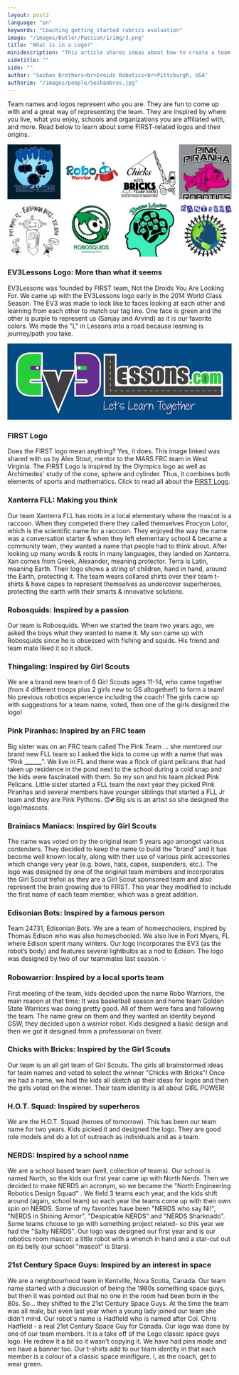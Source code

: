 ```yaml
---
layout: post2
language: "en"
keywords: "Coaching getting_started rubrics evaluation"
image: "/images/Butler/Passion/1/img/3.png"
title: "What is in a Logo?"
minidescription: "This article shares ideas about how to create a team logo"
sidetitle: ""
side: ""
author: "Seshan Brothers<br>Droids Robotics<br>Pittsburgh, USA"
authorim: "/images/people/Seshanbros.jpg"
---
```


Team names and logos represent who you are.  They are fun to come up with and a great way of representing the team. They are inspired by where you live, what you enjoy, schools and organizations you are affiliated with, and more.  Read below to learn about some FIRST-related logos and their origins.

![](/images/coachcorner/TeamLogo.png)

### EV3Lessons Logo: More than what it seems

EV3Lessons was founded by FIRST team, Not the Droids You Are Looking For. We came up with the EV3Lessons logo early in the 2014 World Class Season.  The EV3 was made to look like to faces looking at each other and learning from each other to match our tag line. One face is green and the other is purple to represent us (Sanjay and Arvind) as it is our favorite colors. We made the "L" in Lessons into a road because learning is journey/path you take.

![](/images/coachcorner/ev3lessonslogo.jpg)

### FIRST Logo

Does the FIRST logo mean anything? Yes, it does. This image linked was shared with us by Alex Stout, mentor to the MARS FRC team in West Virginia.  The FIRST Logo is inspired by the Olympics logo as well as Archimedes' study of the cone, sphere and cylinder. Thus, it combines both elements of sports and mathematics.  Click to read all about the <a href="/images/coachcorner/FIRSTLogo.jpg">FIRST Logo</a>.

### Xanterra FLL: Making you think

Our team Xanterra FLL has roots in a local elementary where the mascot is a raccoon. When they competed there they called themselves Procyon Lotor, which is the scientific name for a raccoon. They enjoyed the way the name was a conversation starter & when they left elementary school & became a community team, they wanted a name that people had to think about. After looking up many words & roots in many languages, they landed on Xanterra. Xan comes from Greek, Alexander, meaning protector. Terra is Latin, meaning Earth. Their logo shows a string of children, hand in hand, around the Earth, protecting it. The team wears collared shirts over their team t-shirts & have capes to represent themselves as undercover superheroes, protecting the earth with their smarts & innovative solutions.

### Robosquids: Inspired by a passion

Our team is Robosquids. When we started the team two years ago, we asked the boys what they wanted to name it. My son came up with Robosquids since he is obsessed with fishing and squids. His friend and team mate liked it so it stuck.

### Thingaling: Inspired by Girl Scouts

We are a brand new team of 6 Girl Scouts ages 11-14, who came together (from 4 different troops plus 2 girls new to GS altogether!) to form a team! No previous robotics experience including the coach! The girls came up with suggestions for a team name, voted, then one of the girls designed the logo!

### Pink Piranhas: Inspired by an FRC team

Big sister was on an FRC team called The Pink Team ... she mentored our brand new FLL team so I asked the kids to come up with a name that was “Pink ______”. We live in FL and there was a flock of giant pelicans that had taken up residence in the pond next to the school during a cold snap and the kids were fascinated with them. So my son and his team picked Pink Pelicans. Little sister started a FLL team the next year they picked Pink Piranhas and several members have younger siblings that started a FLL Jr team and they are Pink Pythons. 😊💕 Big sis is an artist so she designed the logo/mascots.

### Brainiacs Maniacs: Inspired by Girl Scouts

The name was voted on by the original team 5 years ago amongst various contenders. They decided to keep the name to build the "brand" and it has become well known locally, along with their use of various pink accessories which change very year (e.g. bows, hats, capes, suspenders, etc.). The logo was designed by one of the original team members and incorporates the Girl Scout trefoil as they are a Girl Scout sponsored team and also represent the brain growing due to FIRST. This year they modified to include the first name of each team member, which was a great addition.

### Edisonian Bots: Inspired by a famous person

Team 24731, Edisonian Bots. We are a team of homeschoolers, inspired by Thomas Edison who was also homeschooled. We also live in Fort Myers, FL where Edison spent many winters. Our logo incorporates the EV3 (as the robot’s body) and features several lightbulbs as a nod to Edison. The logo was designed by two of our teammates last season. 💡

### Robowarrior: Inspired by a local sports team

First meeting of the team, kids decided upon the name Robo Warriors, the main reason at that time: It was basketball season and home team Golden State Warriors was doing pretty good. All of them were fans and following the team. The name grew on them and they wanted an identity beyond GSW, they decided upon a warrior robot. Kids designed a basic design and then we got it designed from a professional on fiverr.

### Chicks with Bricks: Inspired by the Girl Scouts

Our team is an all girl team of Girl Scouts. The girls all brainstormed ideas for team names and voted to select the winner "Chicks with Bricks"! Once we had a name, we had the kids all sketch up their ideas for logos and then the girls voted on the winner. Their team identity is all about GIRL POWER!

### H.O.T. Squad: Inspired by superheros

We are the H.O.T. Squad (heroes of tomorrow). This has been our team name for two years. Kids picked it and designed the logo. They are good role models and do a lot of outreach as individuals and as a team.

### NERDS: Inspired by a school name

We are a school based team (well, collection of teams). Our school is named North, so the kids our first year came up with North Nerds. Then we decided to make NERDS an acronym, so we became the "North Engineering Robotics Design Squad" . We field 3 teams each year, and the kids shift around (again, school team) so each year the teams come up with their own spin on NERDS. Some of my favorites have been "NERDS who say Ni!", "NERDS in Shining Armor", "Despicable NERDS" and "NERDS Sharknado". Some teams choose to go with something project related- so this year we had the "Salty NERDS". Our logo was designed our first year and is our robotics room mascot: a little robot with a wrench in hand and a star-cut out on its belly (our school "mascot" is Stars).

### 21st Century Space Guys: Inspired by an interest in space

We are a neighbourhood team in Kentville, Nova Scotia, Canada. Our team name started with a discussion of being the 1980s something space guys, but then it was pointed out that no one in the room had been born in the 80s. So... they shifted to the 21st Century Space Guys. At the time the team was all male, but even last year when a young lady joined our team she didn't mind. Our robot's name is Hadfield who is named after Col. Chris Hadfield - a real 21st Century Space Guy for Canada. Our logo was done by one of our team members. It is a take off of the Lego classic space guys logo. He redrew it a bit so it wasn't copying it. We have had pins made and we have a banner too. Our t-shirts add to our team identity in that each member is a colour of a classic space minifigure. I, as the coach, get to wear green.


